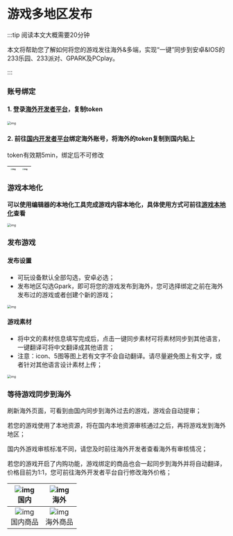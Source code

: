 # 游戏多地区发布
:::tip 阅读本文大概需要20分钟

本文将帮助您了解如何将您的游戏发往海外&多端，实现“一键”同步到安卓&IOS的233乐园、233派对、GPARK及PCplay。

:::

### 账号绑定

#### 1. 登录[海外开发者平台](https://portal.gpark.fun)，复制token

<img src="https://cdn.233xyx.com/athena/online/99a3246cbeb04ad1a4974e236cefa8a3_321840760.webp" alt="img" style="zoom:50%;" />

#### 2. 前往[国内开发者平台](https://portal.ark.online/#/admin/home)绑定海外账号，将海外的token复制到国内贴上

token有效期5min，绑定后不可修改

| <img src="https://cdn.233xyx.com/athena/online/406391eb118143939e242b57e96530a8_322542022.webp" alt="img" style="zoom: 25%;" />| <img src="https://cdn.233xyx.com/athena/online/8397e8f006b84e6c897a139ae5d273ed_322542023.webp" alt="img" style="zoom:25%;" />|
| --------------------------------------------------------- | ---------------------------------------------------- |




### 游戏本地化

**可以使用编辑器的本地化工具完成游戏内容本地化，具体使用方式可前往[游戏本地化](https://docs.ark.online/Localization/GameLanguageLocalization.html)查看**

<img src="https://arkimg.ark.online/1722253246499-50.gif" alt="img" style="zoom:50%;" />



### 发布游戏

#### 发布设置

- 可玩设备默认全部勾选，安卓必选；
- 发布地区勾选Gpark，即可将您的游戏发布到海外，您可选择绑定之前在海外发布过的游戏或者创建个新的游戏；

<img src="https://arkimg.ark.online/1722253246499-51.webp" alt="img" style="zoom:50%;" />

#### 游戏素材

- 将中文的素材信息填写完成后，点击一键同步素材可将素材同步到其他语言，一键翻译可将中文翻译成其他语言；
- 注意：icon、5图等图上若有文字不会自动翻译。请尽量避免图上有文字，或者针对其他语言设计素材上传；

<img src="https://arkimg.ark.online/1722253246499-52.webp" alt="img" style="zoom:50%;" />



### 等待游戏同步到海外

 刷新海外页面，可看到由国内同步到海外过去的游戏，游戏会自动提审；

 若您的游戏使用了本地资源，将在国内本地资源审核通过之后，再将游戏发到海外地区；

 国内外游戏审核标准不同，请您及时前往海外开发者查看海外有审核情况；

 若您的游戏开启了内购功能，游戏绑定的商品也会一起同步到海外并将自动翻译，价格目前为1:1，您可前往海外开发者平台自行修改海外价格；

| ![img](https://arkimg.ark.online/1722308931851-42.webp)<br />国内 | ![img](https://cdn.233xyx.com/athena/online/bfe28449251442f38dd3bbe632bfabf8_322558374.webp)<br />海外 |
| :----------------------------------------------------------: | :----------------------------------------------------------: |
| ![img](https://arkimg.ark.online/1722253246499-55-1722303656008-87.webp)<br />国内商品 | ![img](https://arkimg.ark.online/1722253246499-56-1722303661350-89.webp)<br />海外商品 |

